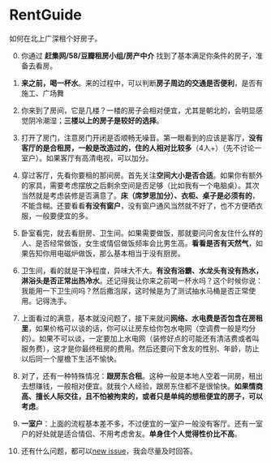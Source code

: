 # RentGuide
如何在北上广深租个好房子。

0. 你通过 **赶集网/58/豆瓣租房小组/房产中介** 找到了基本满足你条件的房子，准备去看房。

1. **来之前，喝一杯水**。来的过程中，可以判断**房子周边的交通是否便利**，是否有施工、广场舞

2. 你来到了房间，它是几楼？一楼的房子会相对便宜，尤其是朝北的，会明显感觉阴冷潮湿；**三楼以上的房子是较好的选择**。

3. 打开了房门，注意房门开闭是否顺畅无噪音。第一眼看到的应该是客厅，**没有客厅的是合租房，一般是改造过的，住的人相对比较多**（4人+）（先不讨论一室户）。如果客厅有高清电视，可以加分。

4. 穿过客厅，先看你要租的那间房。首先关注**空间大小是否合适**。如果你有额外的家具，需要考虑摆放之后剩余空间是否足够（比如我有一个电脑桌）。其次当然就是考虑装修是否满意了。**床（席梦思加分）、衣柜、桌子是必须有的**，不能含糊。还要看看**有没有窗户**，没有窗户通风当然就不好了，也不方便晒衣服，一般要便宜的多。

5. 卧室看完，就去看厨房、卫生间。如果需要做饭，那就要问问舍友住什么样的人、是否经常做饭，女生或情侣做饭频率会比男生高。**看看是否有天然气**，如果告知你用电磁炉做饭，那么基本相当于没有厨房。

6. 卫生间，看的就是干净程度，异味大不大。**有没有浴霸、水龙头有没有热水，淋浴头是否正常出热冷水**。还记得我让你来之前喝一杯水吗？这个时候你说：我能用一下卫生间吗？然后撒泡尿，这时候是为了测试抽水马桶是否正常使用。记得洗手。

7. 上面看过的满意，基本就没问题了，接下来就问**网络、水电费是否包含在房租里**，如果价格可以谈的话，你可以让房东给你包水电网（空调费一般是均分的）。如果不可以谈，一定要加上水电网（装修好点的可能还有清洁费或者叫服务费），这才是你最终租房的费用。然后还要问下舍友的性别、年龄，防止以后同一个屋檐下生活不愉快。

8. 对了，还有一种特殊情况：**跟房东合租**。这种一般是本地人空着一间房，租出去想赚钱，一般相对便宜。就我个人经验，跟房东住都不是很愉快。**如果情商高、擅长人际交往，且不怕被拘束的，或者只是单纯的想租便宜的房子，可以考虑**。

9. **一室户**：上面的流程基本差不多，不过便宜的一室户一般没有客厅。还有一室户的好处就是适合情侣、不用考虑舍友。**单身住个人觉得性价比不高**。

10. 还有什么问题，都可以[new issue](https://github.com/DanteAndroid/RentGuide/issues/new)，我会尽量及时回答。
